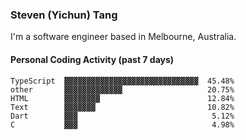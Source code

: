 ### Steven (Yichun) Tang

I'm a software engineer based in Melbourne, Australia.

#### Personal Coding Activity (past 7 days)
```
TypeScript  ▓▓▓▓▓▓▓▓▓▓▓▓▓▓▓▓▓▓▓▓▓▓▓▓▓▓▓▓▓▓  45.48%
other       ▓▓▓▓▓▓▓▓▓▓▓▓▓                   20.75%
HTML        ▓▓▓▓▓▓▓▓                        12.84%
Text        ▓▓▓▓▓▓▓                         10.82%
Dart        ▓▓▓                              5.12%
C           ▓▓▓                              4.98%
```
